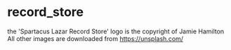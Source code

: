 # record_store
the 'Spartacus Lazar Record Store' logo is the copyright of Jamie Hamilton
All other images are downloaded from https://unsplash.com/